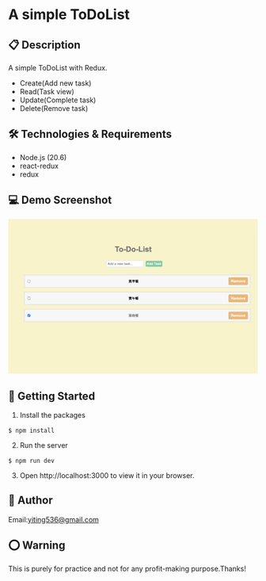 # A simple ToDoList

## 📋 Description

A simple ToDoList with Redux.

- Create(Add new task)
- Read(Task view)
- Update(Complete task)
- Delete(Remove task)

## 🛠️ Technologies & Requirements

- Node.js (20.6)
- react-redux
- redux

## 💻 Demo Screenshot

![](imgs//screenshot.png)

## 🚀 Getting Started

1. Install the packages

```
$ npm install
```

2. Run the server

```
$ npm run dev
```

3. Open http://localhost:3000 to view it in your browser.

## 👤 Author

Email:yiting536@gmail.com

## ⭕️ Warning

This is purely for practice and not for any profit-making purpose.Thanks!
